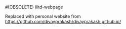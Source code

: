 #(OBSOLETE) iiitd-webpage

Replaced with personal website from https://github.com/divayprakash/divayprakash.github.io/
